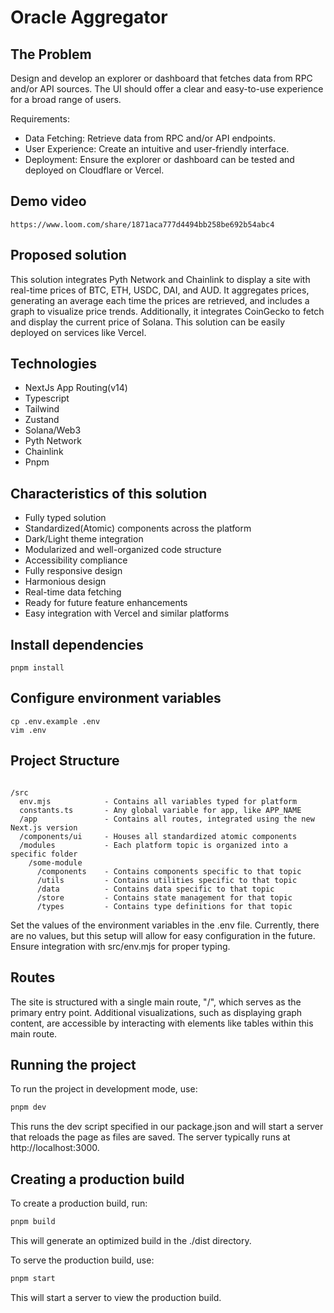 # Oracle Aggregator

## The Problem

Design and develop an explorer or dashboard that fetches data from RPC and/or API sources. The UI should offer a clear and easy-to-use experience for a broad range of users.

Requirements:

- Data Fetching: Retrieve data from RPC and/or API endpoints.
- User Experience: Create an intuitive and user-friendly interface.
- Deployment: Ensure the explorer or dashboard can be tested and deployed on Cloudflare or Vercel.

## Demo video

```
https://www.loom.com/share/1871aca777d4494bb258be692b54abc4
```

## Proposed solution

This solution integrates Pyth Network and Chainlink to display a site with real-time prices of BTC, ETH, USDC, DAI, and AUD. It aggregates prices, generating an average each time the prices are retrieved, and includes a graph to visualize price trends. Additionally, it integrates CoinGecko to fetch and display the current price of Solana. This solution can be easily deployed on services like Vercel.

## Technologies

- NextJs App Routing(v14)
- Typescript
- Tailwind
- Zustand
- Solana/Web3
- Pyth Network
- Chainlink
- Pnpm

## Characteristics of this solution

- Fully typed solution
- Standardized(Atomic) components across the platform
- Dark/Light theme integration
- Modularized and well-organized code structure
- Accessibility compliance
- Fully responsive design
- Harmonious design
- Real-time data fetching
- Ready for future feature enhancements
- Easy integration with Vercel and similar platforms

## Install dependencies

```shell
pnpm install
```

## Configure environment variables

```shell
cp .env.example .env
vim .env
```

## Project Structure

```

/src
  env.mjs            - Contains all variables typed for platform
  constants.ts       - Any global variable for app, like APP_NAME
  /app               - Contains all routes, integrated using the new Next.js version
  /components/ui     - Houses all standardized atomic components
  /modules           - Each platform topic is organized into a specific folder
    /some-module
      /components    - Contains components specific to that topic
      /utils         - Contains utilities specific to that topic
      /data          - Contains data specific to that topic
      /store         - Contains state management for that topic
      /types         - Contains type definitions for that topic
```

Set the values of the environment variables in the .env file. Currently, there are no values, but this setup will allow for easy configuration in the future. Ensure integration with src/env.mjs for proper typing.

## Routes

The site is structured with a single main route, "/", which serves as the primary entry point. Additional visualizations, such as displaying graph content, are accessible by interacting with elements like tables within this main route.

## Running the project

To run the project in development mode, use:

```sh
pnpm dev
```

This runs the dev script specified in our package.json and will start a server that reloads the page as files are saved. The server typically runs at http://localhost:3000.

## Creating a production build

To create a production build, run:

```sh
pnpm build
```

This will generate an optimized build in the ./dist directory.

To serve the production build, use:

```sh
pnpm start
```

This will start a server to view the production build.

